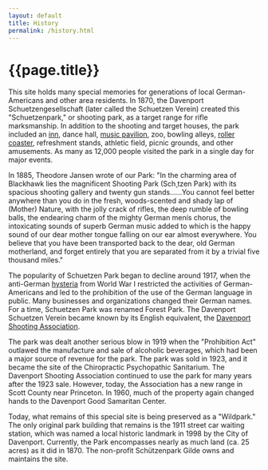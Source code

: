 ```yaml
---
layout: default
title: History
permalink: /history.html
---
```


# {{page.title}}

This site holds many special memories for generations of local German-Americans and other area residents. In 1870, the Davenport Schuetzengesellschaft (later called the Schuetzen Verein) created this "Schuetzenpark," or shooting park, as a target range for rifle marksmanship. In addition to the shooting and target houses, the park included an [inn](/assets/images/Inn3.jpg), dance hall, [music pavilion](/assets/images/MusicPav1.jpg), zoo, bowling alleys, [roller coaster](/assets/images/Coaster2.jpg), refreshment stands, athletic field, picnic grounds, and other amusements. As many as 12,000 people visited the park in a single day for major events.

In 1885, Theodore Jansen wrote of our Park: "In the charming area of Blackhawk lies the magnificent Shooting Park (Sch¸tzen Park) with its spacious shooting gallery and twenty gun stands......You cannot feel better anywhere than you do in the fresh, woods-scented and shady lap of (Mother) Nature, with the jolly crack of rifles, the deep rumble of bowling balls, the endearing charm of the mighty German menís chorus, the intoxicating sounds of superb German music added to which is the happy sound of our dear mother tongue falling on our ear almost everywhere. You believe that you have been transported back to the dear, old German motherland, and forget entirely that you are separated from it by a trivial five thousand miles."

The popularity of Schuetzen Park began to decline around 1917, when the anti-German [hysteria](http://www.exulanten.com/hysteria.html) from World War I restricted the activities of German-Americans and led to the prohibition of the use of the German language in public. Many businesses and organizations changed their German names. For a time, Schuetzen Park was renamed Forest Park. The Davenport Schuetzen Verein became known by its English equivalent, the [Davenport Shooting Association](http://www.dsaiowa.com).

The park was dealt another serious blow in 1919 when the "Prohibition Act" outlawed the manufacture and sale of alcoholic beverages, which had been a major source of revenue for the park. The park was sold in 1923, and it became the site of the Chiropractic Psychopathic Sanitarium. The Davenport Shooting Association continued to use the park for many years after the 1923 sale. However, today, the Association has a new range in Scott County near Princeton. In 1960, much of the property again changed hands to the Davenport Good Samaritan Center.

Today, what remains of this special site is being preserved as a "Wildpark." The only original park building that remains is the 1911 street car waiting station, which was named a local historic landmark in 1998 by the City of Davenport. Currently, the Park encompasses nearly as much land (ca. 25 acres) as it did in 1870. The non-profit Schützenpark Gilde owns and maintains the site.